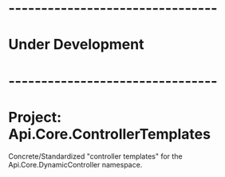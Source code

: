 # --------------------------------
# Under Development 
# --------------------------------

# Project: Api.Core.ControllerTemplates
Concrete/Standardized "controller templates" for the Api.Core.DynamicController namespace.

